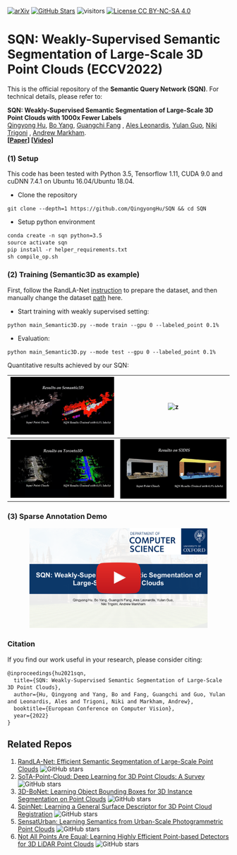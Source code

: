 [![arXiv](https://img.shields.io/badge/arXiv-2104.04891-b31b1b.svg)](https://arxiv.org/abs/2104.04891)
[![GitHub Stars](https://img.shields.io/github/stars/QingyongHu/SQN?style=social)](https://github.com/QingyongHu/SQN)
![visitors](https://visitor-badge.glitch.me/badge?page_id=QingyongHu/SQN)
[![License CC BY-NC-SA 4.0](https://img.shields.io/badge/license-CC4.0-blue.svg)](https://creativecommons.org/licenses/by-nc-sa/4.0/legalcode)

# SQN: Weakly-Supervised Semantic Segmentation of Large-Scale 3D Point Clouds (ECCV2022)

This is the official repository of the **Semantic Query Network (SQN)**. For technical details, please refer to:

**SQN: Weakly-Supervised Semantic Segmentation of Large-Scale 3D Point Clouds with 1000x Fewer Labels** <br />
[Qingyong Hu](https://qingyonghu.github.io/), [Bo Yang](https://yang7879.github.io/), [Guangchi Fang]()
, [Ales Leonardis](https://www.cs.bham.ac.uk/~leonarda/),
[Yulan Guo](http://yulanguo.me/), [Niki Trigoni](https://www.cs.ox.ac.uk/people/niki.trigoni/)
, [Andrew Markham](https://www.cs.ox.ac.uk/people/andrew.markham/). <br />
**[[Paper](https://arxiv.org/abs/2104.04891)] [[Video](https://youtu.be/Q6wICSRRw3s)]** <br />

### (1) Setup

This code has been tested with Python 3.5, Tensorflow 1.11, CUDA 9.0 and cuDNN 7.4.1 on Ubuntu 16.04/Ubuntu 18.04.

- Clone the repository

```
git clone --depth=1 https://github.com/QingyongHu/SQN && cd SQN
```

- Setup python environment

```
conda create -n sqn python=3.5
source activate sqn
pip install -r helper_requirements.txt
sh compile_op.sh
```

### (2) Training (Semantic3D as example)

First, follow the RandLA-Net [instruction](https://github.com/QingyongHu/RandLA-Net) to prepare the dataset, and then
manually change the
dataset [path](https://github.com/QingyongHu/SQN/blob/f75eb51532a5319c0da5320c20f58fbe5cb3bbcd/main_Semantic3D.py#L17) here.

- Start training with weakly supervised setting:
```
python main_Semantic3D.py --mode train --gpu 0 --labeled_point 0.1%
```
- Evaluation:
```
python main_Semantic3D.py --mode test --gpu 0 --labeled_point 0.1%
```

Quantitative results achieved by our SQN:

| ![2](imgs/Semantic3D.gif)   | ![z](imgs/SensatUrban.gif) |
| ------------------------------ | ---------------------------- |
| ![2](imgs/Toronto3D.gif)   | ![z](imgs/S3DIS.gif) |

### (3) Sparse Annotation Demo

<p align="center"> <a href="https://youtu.be/N0UAeY31msY"><img src="imgs/Demo_cover.png" width="80%"></a> </p>


### Citation

If you find our work useful in your research, please consider citing:

	@inproceedings{hu2021sqn,
      title={SQN: Weakly-Supervised Semantic Segmentation of Large-Scale 3D Point Clouds},
      author={Hu, Qingyong and Yang, Bo and Fang, Guangchi and Guo, Yulan and Leonardis, Ales and Trigoni, Niki and Markham, Andrew},
      booktitle={European Conference on Computer Vision},
      year={2022}
    }

## Related Repos

1. [RandLA-Net: Efficient Semantic Segmentation of Large-Scale Point Clouds](https://github.com/QingyongHu/RandLA-Net) ![GitHub stars](https://img.shields.io/github/stars/QingyongHu/RandLA-Net.svg?style=flat&label=Star)
2. [SoTA-Point-Cloud: Deep Learning for 3D Point Clouds: A Survey](https://github.com/QingyongHu/SoTA-Point-Cloud) ![GitHub stars](https://img.shields.io/github/stars/QingyongHu/SoTA-Point-Cloud.svg?style=flat&label=Star)
3. [3D-BoNet: Learning Object Bounding Boxes for 3D Instance Segmentation on Point Clouds](https://github.com/Yang7879/3D-BoNet) ![GitHub stars](https://img.shields.io/github/stars/Yang7879/3D-BoNet.svg?style=flat&label=Star)
4. [SpinNet: Learning a General Surface Descriptor for 3D Point Cloud Registration](https://github.com/QingyongHu/SpinNet) ![GitHub stars](https://img.shields.io/github/stars/QingyongHu/SpinNet.svg?style=flat&label=Star)
5. [SensatUrban: Learning Semantics from Urban-Scale Photogrammetric Point Clouds](https://github.com/QingyongHu/SensatUrban) ![GitHub stars](https://img.shields.io/github/stars/QingyongHu/SensatUrban.svg?style=flat&label=Star)
6. [Not All Points Are Equal: Learning Highly Efficient Point-based Detectors for 3D LiDAR Point Clouds](https://github.com/yifanzhang713/IA-SSD) ![GitHub stars](https://img.shields.io/github/stars/yifanzhang713/IA-SSD.svg?style=flat&label=Star)




